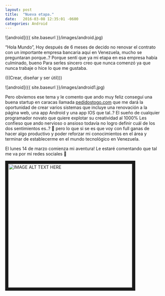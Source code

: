 ```yaml
---
layout: post  
title:  "Nueva etapa."  
date:   2016-03-08 12:35:01 -0600  
categories: Android
---
```


![android]({{ site.baseurl }}/images/android.jpg)

“Hola Mundo”, Hoy después de 6 meses de decido no renovar el contrato con un importante empresa bancaria aquí en Venezuela, mucho se preguntaran porque..?
Porque sentí que ya mi etapa en esa empresa había culminado, bueno Para serles sincero creo que nunca comenzó ya que nunca trabaje o hice lo que me gustaba.

(((Crear, diseñar y  ser útil)))


![android]({{ site.baseurl }}/images/android1.jpg)


Pero obviemos ese tema y le comento que ando muy feliz conseguí una buena startup en caracas llamada [pedidostogo.com](http://pedidostogo.com/default.aspx) que me dará la oportunidad de crear varios sistemas que incluye  una renovación a la página web, una app Android y una app IOS que tal..? El sueño de cualquier programador novato que quiere explotar su creatividad al 1000%
Les confieso que ando nervioso o ansioso todavía no logro definir cuál de los dos sentimientos es..?   pero lo que si se es que voy con full ganas de hacer algo productivo y poder reforzar mi conocimientos en el área y terminar de establecerme en el mundo tecnológico en Venezuela.

El lunes 14 de marzo comienza mi aventura! Le estaré comentando que tal me va por mi redes sociales  

<a href="http://www.youtube.com/watch?feature=player_embedded&v=y6Sxv-sUYtM
" target="_blank"><img src="http://img.youtube.com/vi/y6Sxv-sUYtM/0.jpg" 
alt="IMAGE ALT TEXT HERE" width="400" height="400" border="10" /></a>
